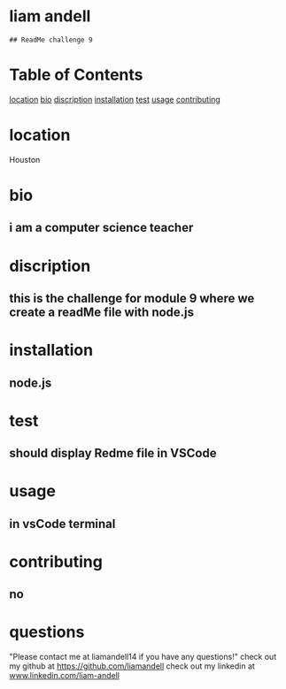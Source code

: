 
  
  # liam andell
    ## ReadMe challenge 9

# Table of Contents
[location](#location)
[bio](#bio)
[discription](#discription)
[installation](#installation)
[test](#test)
[usage](#usage)
[contributing](#contributing)

# location
Houston
# bio
## i am a computer science teacher
# discription
## this is the challenge for module 9 where we create a readMe file with node.js
# installation
## node.js
# test
## should display Redme file in VSCode
# usage
## in vsCode terminal 
# contributing
## no
# questions
"Please contact me at liamandell14 if you have any questions!"
check out my github at https://github.com/liamandell
check out my linkedin at www.linkedin.com/liam-andell

  
